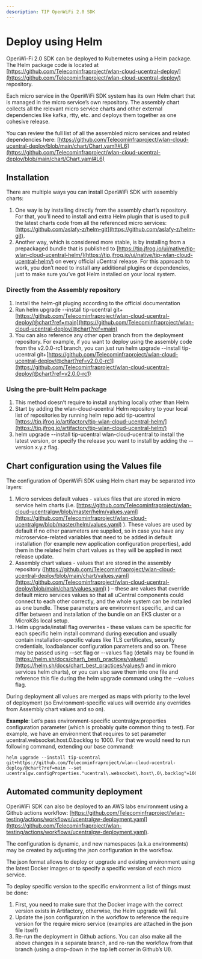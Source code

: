 ```yaml
---
description: TIP OpenWiFi 2.0 SDK
---
```


# Deploy using Helm

OpenWi-Fi 2.0 SDK can be deployed to Kubernetes using a Helm package. The Helm package code is located at [https://github.com/Telecominfraproject/wlan-cloud-ucentral-deploy/](https://github.com/Telecominfraproject/wlan-cloud-ucentral-deploy/) repository.

Each micro service in the OpenWiFi SDK system has its own Helm chart that is managed in the micro service’s own repository. The assembly chart collects all the relevant micro service charts and other external dependencies like kafka, rtty, etc. and deploys them together as one cohesive release.

You can review the full list of all the assembled micro services and related dependencies here: [https://github.com/Telecominfraproject/wlan-cloud-ucentral-deploy/blob/main/chart/Chart.yaml\#L6](https://github.com/Telecominfraproject/wlan-cloud-ucentral-deploy/blob/main/chart/Chart.yaml#L6)

## Installation

There are multiple ways you can install OpenWiFi SDK with assembly charts:

1. One way is by installing directly from the assembly chart’s repository. For that, you’ll need to install and extra Helm plugin that is used to pull the latest charts code from all the referenced micro services: [https://github.com/aslafy-z/helm-git](https://github.com/aslafy-z/helm-git).
2. Another way, which is considered more stable, is by installing from a prepackaged bundle that is published to [https://tip.jfrog.io/ui/native/tip-wlan-cloud-ucentral-helm/](https://tip.jfrog.io/ui/native/tip-wlan-cloud-ucentral-helm/) on every official uCentral release. For this approach to work, you don’t need to install any additional plugins or dependencies, just to make sure you’ve got Helm installed on your local system.

### Directly from the Assembly repository

1. Install the helm-git pluging according to the official documentation
2. Run helm upgrade --install tip-ucentral git+[https://github.com/Telecominfraproject/wlan-cloud-ucentral-deploy/@chart?ref=main](https://github.com/Telecominfraproject/wlan-cloud-ucentral-deploy/@chart?ref=main)
3. You can also reference any other open branch from the deployment repository. For example, if you want to deploy using the assembly code from the v2.0.0-rc1 branch, you can just run helm upgrade --install tip-ucentral git+[https://github.com/Telecominfraproject/wlan-cloud-ucentral-deploy/@chart?ref=v2.0.0-rc1](https://github.com/Telecominfraproject/wlan-cloud-ucentral-deploy/@chart?ref=v2.0.0-rc1)

### Using the pre-built Helm package

1. This method doesn’t require to install anything locally other than Helm
2. Start by adding the wlan-cloud-ucentral Helm repository to your local list of repositories by running helm repo add tip-ucentral [https://tip.jfrog.io/artifactory/tip-wlan-cloud-ucentral-helm/](https://tip.jfrog.io/artifactory/tip-wlan-cloud-ucentral-helm/)
3. helm upgrade --install tip-ucentral wlan-cloud-ucentral to install the latest version, or specify the release you want to install by adding the --version x.y.z flag.

## Chart configuration using the Values file

The configuration of OpenWiFi SDK using Helm chart may be separated into layers:

1. Micro services default values - values files that are stored in micro service helm charts \(i.e. [https://github.com/Telecominfraproject/wlan-cloud-ucentralgw/blob/master/helm/values.yaml](https://github.com/Telecominfraproject/wlan-cloud-ucentralgw/blob/master/helm/values.yaml) \). These values are used by default if no other parameters are supplied, so in case you have any microservice-related variables that need to be added in default installation \(for example new application configuration properties\), add them in the related helm chart values as they will be applied in next release update.
2. Assembly chart values - values that are stored in the assembly repository \([https://github.com/Telecominfraproject/wlan-cloud-ucentral-deploy/blob/main/chart/values.yaml](https://github.com/Telecominfraproject/wlan-cloud-ucentral-deploy/blob/main/chart/values.yaml) \) – these are values that override default micro services values so that all uCentral components could connect to each other correctly, and the whole system can be installed as one bundle. These parameters are environment specific, and can differ between and installation of the bundle on an EKS cluster or a MicroK8s local setup.
3. Helm upgrade/install flag overwrites - these values cam be specific for each specific helm install command during execution and usually contain installation-specific values like TLS certificates, security credentials, loadbalancer configuration parameters and so on. These may be passed using --set flag or --values flag \(details may be found in [https://helm.sh/docs/chart\_best\_practices/values/](https://helm.sh/docs/chart_best_practices/values/) and in micro services helm charts\), or you can also save them into one file and reference this file during the helm upgrade command using the --values flag.

During deployment all values are merged as maps with priority to the level of deployment \(so Environment-specific values will override any overrides from Assembly chart values and so on\).

**Example**: Let’s pass environment-specific ucentralgw.properties configuration parameter \(which is probably quite common thing to test\). For example, we have an environment that requires to set parameter ucentral.websocket.host.0.backlog to 1000. For that we would need to run following command, extending our base command:

```text
helm upgrade --install tip-ucentral git+https://github.com/Telecominfraproject/wlan-cloud-ucentral-deploy/@chart?ref=main --set ucentralgw.configProperties."ucentral\.websocket\.host\.0\.backlog"=1000
```

## Automated community deployment

OpenWiFi SDK can also be deployed to an AWS labs environment using a Github actions workflow: [https://github.com/Telecominfraproject/wlan-testing/actions/workflows/ucentralgw-deployment.yaml](https://github.com/Telecominfraproject/wlan-testing/actions/workflows/ucentralgw-deployment.yaml).

The configuration is dynamic, and new namespaces \(a.k.a environments\) may be created by adjusting the json configuration in the workflow.

The json format allows to deploy or upgrade and existing environment using the latest Docker images or to specify a specific version of each micro service.

To deploy specific version to the specific environment a list of things must be done:

1. First, you need to make sure that the Docker image with the correct version exists in Artifactory, otherwise, the Helm upgrade will fail.
2. Update the json configuration in the workflow to reference the require version for the require micro service \(examples are attached in the json file itself\)
3. Re-run the deployment in Github actions. You can also make all the above changes in a separate branch, and re-run the workflow from that branch \(using a drop-down in the top left corner in Github’s UI\).

